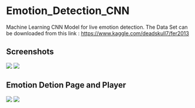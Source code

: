 # Emotion_Detection_CNN
Machine Learning CNN Model for live emotion detection.
The Data Set can be downloaded from this link : https://www.kaggle.com/deadskull7/fer2013
## Screenshots
![](./imgs/dark_main.png)        ![](./imgs/light_main.png)
## Emotion Detion Page and Player
![](./imgs/emo_1.png)        ![](./imgs/emo_2.png)
